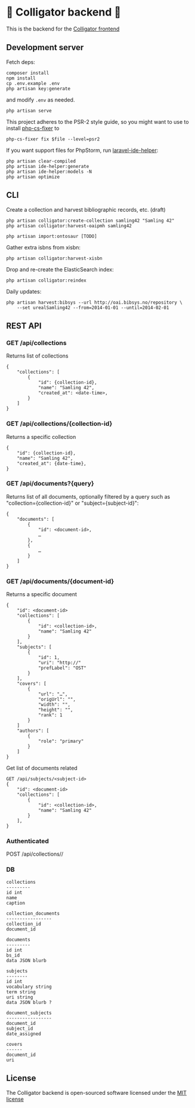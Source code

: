# :crocodile: Colligator backend :crocodile:

This is the backend for the [Colligator frontend](https://github.com/scriptotek/colligator-frontend)

## Development server

Fetch deps:

	composer install
	npm install
	cp .env.example .env
	php artisan key:generate

and modify `.env` as needed.

	php artisan serve

This project adheres to the PSR-2 style guide,
so you might want to use to install
[php-cs-fixer](https://github.com/FriendsOfPHP/PHP-CS-Fixer)
to

	php-cs-fixer fix $file --level=psr2

If you want support files for PhpStorm,
run [laravel-ide-helper](https://github.com/barryvdh/laravel-ide-helper):

	php artisan clear-compiled
	php artisan ide-helper:generate
	php artisan ide-helper:models -N
	php artisan optimize

## CLI

Create a collection and harvest bibliographic records, etc. (draft)

	php artisan colligator:create-collection samling42 "Samling 42"
	php artisan colligator:harvest-oaipmh samling42

	php artisan import:ontosaur [TODO]

Gather extra isbns from xisbn:

	php artisan colligator:harvest-xisbn


Drop and re-create the ElasticSearch index:

	php artisan colligator:reindex

Daily updates:

	php artisan harvest:bibsys --url http://oai.bibsys.no/repository \
  		--set urealSamling42 --from=2014-01-01 --until=2014-02-01

## REST API

### GET /api/collections

Returns list of collections

	{
		"collections": [
			{
				"id": {collection-id},
				"name": "Samling 42",
				"created_at": <date-time>,
			}
		]
	}

### GET /api/collections/{collection-id}

Returns a specific collection

	{
		"id": {collection-id},
		"name": "Samling 42",
		"created_at": {date-time},
	}


### GET /api/documents?{query}

Returns list of all documents, optionally filtered by a query such as "collection={collection-id}"
or "subject={subject-id}":

	{
		"documents": [
			{
				"id": <document-id>,
				…
			},
			{
				…
			}
		]
	}

### GET /api/documents/{document-id}

Returns a specific document

	{
		"id": <document-id>
		"collections": [
			{
				"id": <collection-id>,
				"name": "Samling 42"
			}
		],
		"subjects": [
			{
				"id": 1,
				"uri": "http://"
				"prefLabel": "OST"
			}
		],
		"covers": [
			{
				"url": "…",
				"origUrl": "",
				"width": "",
				"height": "",
				"rank": 1
			}
		]
		"authors": [
			{
				"role": "primary"
			}
		]
	}

Get list of documents related 

	GET /api/subjects/<subject-id>
	{
		"id": <document-id>
		"collections": [
			{
				"id": <collection-id>,
				"name": "Samling 42"
			}
		],
	}


### Authenticated

POST /api/collections/<collection-id>/<document-id>



### DB

	collections
	---------
	id int
	name
	caption

	collection_documents
	-----------------
	collection_id
	document_id

	documents
	---------
	id int
	bs_id
	data JSON blurb

	subjects
	--------
	id int
	vocabulary string
	term string
	uri string
	data JSON blurb ?

	document_subjects
	-----------------
	document_id
	subject_id
	date_assigned

	covers
	------
	document_id
	uri



## License

The Colligator backend is open-sourced software licensed under the [MIT license](http://opensource.org/licenses/MIT)
